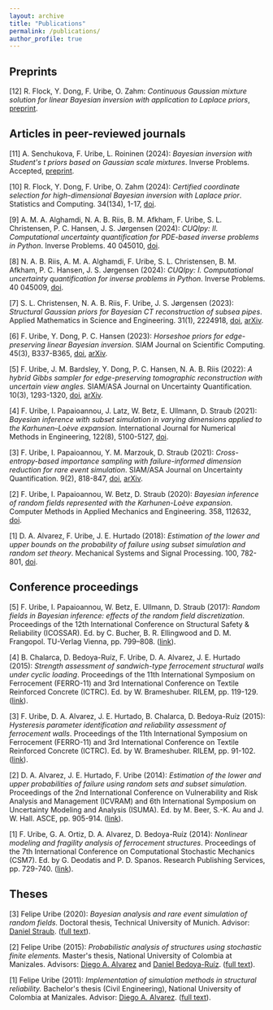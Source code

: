 ```yaml
---
layout: archive
title: "Publications"
permalink: /publications/
author_profile: true
---
```


## Preprints
[12] R. Flock, Y. Dong, F. Uribe, O. Zahm: *Continuous Gaussian mixture solution for linear Bayesian inversion with application to Laplace priors*, [preprint](https://arxiv.org/pdf/2408.16594).


## Articles in peer-reviewed journals
[11] A. Senchukova, F. Uribe, L. Roininen (2024): *Bayesian inversion with Student's t priors based on Gaussian scale mixtures*. Inverse Problems. Accepted, [preprint](https://arxiv.org/pdf/2403.13665.pdf).

[10] R. Flock, Y. Dong, F. Uribe, O. Zahm (2024): *Certified coordinate selection for high-dimensional Bayesian inversion with Laplace prior*. Statistics and Computing. 34(134), 1-17, [doi](https://doi.org/10.1007/s11222-024-10445-1).

[9] A. M. A. Alghamdi, N. A. B. Riis, B. M. Afkham, F. Uribe, S. L. Christensen, P. C. Hansen, J. S. Jørgensen (2024): *CUQIpy: II. Computational uncertainty quantification for PDE-based inverse problems in Python*. Inverse Problems. 40 045010, [doi](https://doi.org/10.1088/1361-6420/ad22e8).

[8] N. A. B. Riis, A. M. A. Alghamdi, F. Uribe, S. L. Christensen, B. M. Afkham, P. C. Hansen, J. S. Jørgensen (2024): *CUQIpy: I. Computational uncertainty quantification for inverse problems in Python*. Inverse Problems. 40 045009, [doi](https://doi.org/10.1088/1361-6420/ad22e7).

[7] S. L. Christensen, N. A. B. Riis, F. Uribe, J. S. Jørgensen (2023): *Structural Gaussian priors for Bayesian CT reconstruction of subsea pipes*. Applied Mathematics in Science and Engineering. 31(1), 2224918, [doi](https://doi.org/10.1080/27690911.2023.2224918), [arXiv](https://arxiv.org/pdf/2203.01030v1.pdf).

[6] F. Uribe, Y. Dong, P. C. Hansen (2023): *Horseshoe priors for edge-preserving linear Bayesian inversion*. SIAM Journal on Scientific Computing. 45(3), B337-B365, [doi](https://doi.org/10.1137/22M1510364), [arXiv](https://arxiv.org/pdf/2207.09147.pdf).

[5] F. Uribe, J. M. Bardsley, Y. Dong, P. C. Hansen, N. A. B. Riis (2022): *A hybrid Gibbs sampler for edge-preserving tomographic reconstruction with uncertain view angles.* SIAM/ASA Journal on Uncertainty Quantification. 10(3), 1293-1320, [doi](https://doi.org/10.1137/21M1412268), [arXiv](https://arxiv.org/pdf/2104.06919.pdf).

[4] F. Uribe, I. Papaioannou, J. Latz, W. Betz, E. Ullmann, D. Straub (2021): *Bayesian inference with subset simulation in varying dimensions applied to the Karhunen–Loève expansion.* International Journal for Numerical Methods in Engineering, 122(8), 5100-5127, [doi](https://doi.org/10.1002/nme.6758). 

[3] F. Uribe, I. Papaioannou, Y. M. Marzouk, D. Straub (2021): *Cross-entropy-based importance sampling with failure-informed dimension reduction for rare event simulation*. SIAM/ASA Journal on Uncertainty Quantification. 9(2), 818-847, [doi](https://doi.org/10.1137/20M1344585), [arXiv](https://arxiv.org/pdf/2006.05496.pdf).

[2] F. Uribe, I. Papaioannou, W. Betz, D. Straub (2020): *Bayesian inference of random fields represented with the Karhunen-Loève expansion*. Computer Methods in Applied Mechanics and Engineering. 358, 112632, [doi](https://doi.org/10.1016/j.cma.2019.112632).

[1] D. A. Alvarez, F. Uribe, J. E. Hurtado (2018): *Estimation of the lower and upper bounds on the probability of failure using subset simulation and random set theory*. Mechanical Systems and Signal Processing. 100, 782-801, [doi](https://doi.org/10.1016/j.ymssp.2017.07.040).


## Conference proceedings
[5] F. Uribe, I. Papaioannou, W. Betz, E. Ullmann, D. Straub (2017): *Random fields in Bayesian inference: effects of the random field discretization*. Proceedings of the 12th International Conference on Structural Safety & Reliability (ICOSSAR). Ed. by C. Bucher, B. R. Ellingwood and D. M. Frangopol. TU-Verlag Vienna, pp. 799–808. ([link](https://icossar2017.conf.tuwien.ac.at/technical-program/)).

[4] B. Chalarca, D. Bedoya-Ruíz, F. Uribe, D. A. Alvarez, J. E. Hurtado (2015): *Strength assessment of sandwich-type ferrocement structural walls under cyclic loading*. Proceedings of the 11th International Symposium on Ferrocement (FERRO-11) and 3rd International Conference on Textile Reinforced Concrete (ICTRC). Ed. by W. Brameshuber. RILEM, pp. 119-129. ([link](https://www.rilem.net/publication/publication/441?id_papier=10305)).

[3] F. Uribe, D. A. Alvarez, J. E. Hurtado, B. Chalarca, D. Bedoya-Ruíz (2015): *Hysteresis parameter identification and reliability assessment of ferrocement walls*. Proceedings of the 11th International Symposium on Ferrocement (FERRO-11) and 3rd International Conference on Textile Reinforced Concrete (ICTRC). Ed. by W. Brameshuber. RILEM, pp. 91-102. ([link](https://www.rilem.net/publication/publication/441?id_papier=10299)).

[2] D. A. Alvarez, J. E. Hurtado, F. Uribe (2014): *Estimation of the lower and upper probabilities of failure using random sets and subset simulation*. Proceedings of the 2nd International Conference on Vulnerability and Risk Analysis and Management (ICVRAM) and 6th International Symposium on Uncertainty Modeling and Analysis (ISUMA). Ed. by M. Beer, S.-K. Au and J. W. Hall. ASCE, pp. 905-914. ([link](https://ascelibrary.org/doi/abs/10.1061/9780784413609.092)).

[1] F. Uribe, G. A. Ortiz, D. A. Alvarez, D. Bedoya-Ruíz (2014): *Nonlinear modeling and fragility analysis of ferrocement structures*. Proceedings of the 7th International Conference on Computational Stochastic Mechanics (CSM7). Ed. by G. Deodatis and P. D. Spanos. Research Publishing Services, pp. 729-740. ([link](http://rpsonline.com.sg/proceedings/9789810953485/html/070.xml)).


## Theses
[3] Felipe Uribe (2020): *Bayesian analysis and rare event simulation of random fields.* Doctoral thesis, Technical University of Munich. Advisor: [Daniel Straub](https://www.cee.ed.tum.de/era/team/daniel-straub/). ([full text](https://mediatum.ub.tum.de/?id=1538833)).

[2] Felipe Uribe (2015): *Probabilistic analysis of structures using stochastic finite elements.* Master's thesis, National University of Colombia at Manizales. Advisors: [Diego A. Alvarez](https://diegoandresalvarez.github.io/) and [Daniel Bedoya-Ruíz](https://www.researchgate.net/profile/Daniel_Bedoya-Ruiz). ([full text](https://repositorio.unal.edu.co/handle/unal/55609)).

[1] Felipe Uribe (2011): *Implementation of simulation methods in structural reliability.* Bachelor's thesis (Civil Engineering), National University of Colombia at Manizales. Advisor: [Diego A. Alvarez](https://diegoandresalvarez.github.io/). ([full text](https://repositorio.unal.edu.co/handle/unal/9878)).
